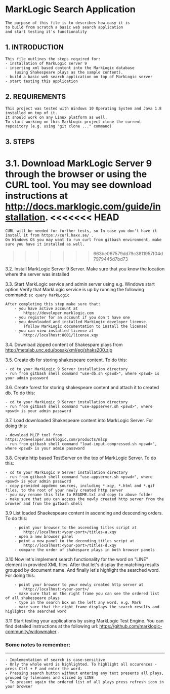 # MarkLogic Search Application

	The purpose of this file is to describes how easy it is 
	to build from scratch a basic web search application 
	and start testing it's functionality


## 1. INTRODUCTION

	This file outlines the steps required for:
	- installation of MarkLogic server 9
	- inserting xml based content into the MarkLogic database 
	    (using Shakespeare plays as the sample content).
	- build a basic web search application on top of MarkLogic server
	- start testing this application


## 2. REQUIREMENTS

	This project was tested with Windows 10 Operating System and Java 1.8 installed on top of it.
	It should work on any Linux platform as well.
	To start working on this MarkLogic project clone the current repository (e.g. using "git clone ..." command)


## 3. STEPS

3.1.	Download MarkLogic Server 9 through the browser or using the CURL tool.
	You may see download instructions at http://docs.marklogic.com/guide/installation.
<<<<<<< HEAD
=======
	CURL will be needed for further tests, so In case you don't have it install it from https://curl.haxx.se/ .
	On Windows OS you may want to run curl from gitbash environment, make sure you have it installed as well.
>>>>>>> 663be067579dd79c3811957f04d7979445d7bd73

3.2. 	Install MarkLogic Server 9 Server.  Make sure that you know the location where the server was installed
		
3.3.	Start MarkLogic service and admin server using e.g. Windows start option
	Verify that MarkLogic service is up by running the following command:
	```
			sc query MarkLogic
	```
		
	After completing this step make sure that:
		- you have active account at 
			https://developer.marklogic.com
		- you register for an account if you don't have one
		- you downloaded and installed MarkLogic developer license.  
		    (follow MarkLogic documentation to install the license)
		- you can view installed license at
			http://localhost:8001/license.xqy
 
3.4.	Download zipped content of Shakespare plays from 
			http://metalab.unc.edu/bosak/xml/eg/shaks200.zip

3.5.	Create db for storing shakespeare content. To do this:

	- cd to your MarkLogic 9 Server installation directory
	- run from gitbash shell command "use-db.sh <pswd>", where <pswd> is your admin password

3.6.	Create forest for storing shakespeare content and attach it to created db. To do this:

	- cd to your MarkLogic 9 Server installation directory
	- run from gitbash shell command "use-appserver.sh <pswd>", where <pswd> is your admin password

3.7.	Load downloaded Shakespeare content into MarkLogic Server. For doing this:

	- download MLCP tool from https://developer.marklogic.com/products/mlcp
	- run from gitbash shell command "load-input-compressed.sh <pswd>", where <pswd> is your admin password

3.8.	Create http based TestServer on the top of MarkLogic Server. To do this:

	- cd to your MarkLogic 9 Server installation directory
	- run from gitbash shell command "use-appserver.sh <pswd>", where <pswd> is your admin password
	- copy provided appdemo sources, including *.xqy, *.html and *.gif files, to the root of your newly created http server
	- you may rename this file to README.txt and copy to above folder
	- make sure that you can access the newly created http server from the browser and from the gitbash shell
		
3.9		List loaded Shaekespeare content in ascending and descending orders.  To do this:

		- point your browser to the ascending titles script at 
			http://localhost:<your-port>/titles-a.xqy
		- open a new browser panel
		- point a new panel to the decending titles script at 
			http://localhost:<your-port>/titles-d.xqy
		- compare the order of shakespare plays in both browser panels
		
3.10	Now let's implement search functionality for the word on "LINE" element in provided XML files.
	After that let's display the matching results grouped by document name.
	And finally let's highlight the searched word. For doing this:

		- point your browser to your newly created http server at 
			http://localhost:<your-port>/
		- make sure that on the right frame you can see the ordered list of all shakespeare plays
		- type in the search box on the left any word, e.g. Mark
		- make sure that the right frame displays the search results and higlights the searched word
		
3.11	Start testing your applications by using MarkLogic Test Engine. You can find detailed instructions at the following url:
		https://github.com/marklogic-community/widowmaker .

### Some notes to remember:
---------------------------
	- Implementation of search is case-sensitive
	- Only the whole word is highlighted. To highlight all occurences - press Ctrl + F and enter the word.
	- Pressing search button without entering any text presents all plays, grouped by filenames and sliced by LINE
	- To present again the ordered list of all plays press refresh icon in your browser